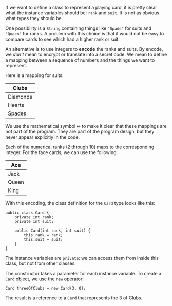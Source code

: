 If we want to define a class to represent a playing card, it is pretty clear what the instance variables should be: `rank` and `suit`. It is not as obvious what types they should be.

One possibility is a `String` containing things like `"Spade"` for suits and `"Queen"` for ranks. A problem with this choice is that it would not be easy to compare cards to see which had a higher rank or suit.


An alternative is to use integers to **encode** the ranks and suits. By encode, we *don't* mean to encrypt or translate into a secret code. We mean to define a mapping between a sequence of numbers and the things we want to represent.

Here is a mapping for suits:

|Clubs|
|-|
|Diamonds|
|Hearts|
|Spades|



We use the mathematical symbol $\mapsto$ to make it clear that these mappings are not part of the program. They are part of the program design, but they never appear explicitly in the code.

Each of the numerical ranks (2 through 10) maps to the corresponding integer. For the face cards, we can use the following:

|Ace|
|-|
|Jack|
|Queen|
|King|


With this encoding, the class definition for the `Card` type looks like this:

```code
public class Card {
    private int rank;
    private int suit;

    public Card(int rank, int suit) {
        this.rank = rank;
        this.suit = suit;
    }
}
```


The instance variables are `private`: we can access them from inside this class, but not from other classes.

The constructor takes a parameter for each instance variable. To create a `Card` object, we use the `new` operator:

```code
Card threeOfClubs = new Card(3, 0);
```

The result is a reference to a `Card` that represents the 3 of Clubs.